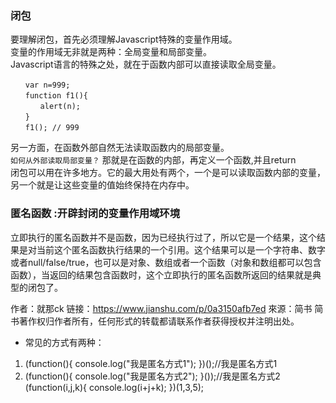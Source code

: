 ### 闭包
要理解闭包，首先必须理解Javascript特殊的变量作用域。  
变量的作用域无非就是两种：全局变量和局部变量。  
Javascript语言的特殊之处，就在于函数内部可以直接读取全局变量。
```
　　var n=999;
　　function f1(){
　　　　alert(n);
　　}
　　f1(); // 999
```

另一方面，在函数外部自然无法读取函数内的局部变量。  
`如何从外部读取局部变量？`  那就是在函数的内部，再定义一个函数,并且return  
闭包可以用在许多地方。它的最大用处有两个，一个是可以读取函数内部的变量，另一个就是让这些变量的值始终保持在内存中。


### 匿名函数  :开辟封闭的变量作用域环境  
立即执行的匿名函数并不是函数，因为已经执行过了，所以它是一个结果，这个结果是对当前这个匿名函数执行结果的一个引用。这个结果可以是一个字符串、数字或者null/false/true，也可以是对象、数组或者一个函数（对象和数组都可以包含函数），当返回的结果包含函数时，这个立即执行的匿名函数所返回的结果就是典型的闭包了。

作者：就那ck
链接：https://www.jianshu.com/p/0a3150afb7ed
來源：简书
简书著作权归作者所有，任何形式的转载都请联系作者获得授权并注明出处。
* 常见的方式有两种：  
1. (function(){ 
  console.log("我是匿名方式1");
})();//我是匿名方式1
2. (function(){ 
  console.log("我是匿名方式2");
}());//我是匿名方式2  
 (function(i,j,k){ 
  console.log(i+j+k);
})(1,3,5);
